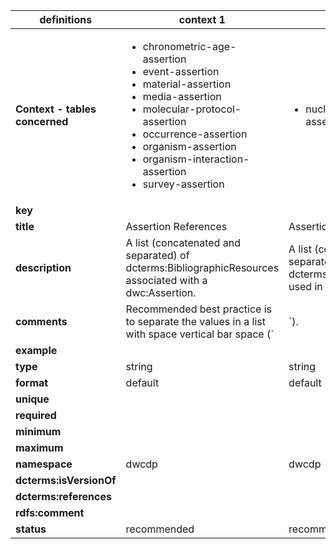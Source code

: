 | definitions | context 1 |context 2 |
|-|-|-|
| **Context - tables concerned** | <ul><li>chronometric-age-assertion</li><li>event-assertion</li><li>material-assertion</li><li>media-assertion</li><li>molecular-protocol-assertion</li><li>occurrence-assertion</li><li>organism-assertion</li><li>organism-interaction-assertion</li><li>survey-assertion</li></ul> | <ul><li>nucleotide-analysis-assertion</li></ul> |
| **key** |  |  |
| **title** | Assertion References | Assertion References |
| **description** | A list (concatenated and separated) of dcterms:BibliographicResources associated with a dwc:Assertion. | A list (concatenated and separated) of dcterms:BibliographicResources used in a dwc:Assertion. |
| **comments** | Recommended best practice is to separate the values in a list with space vertical bar space (` | `). | Recommended best practice is to separate the values in a list with space vertical bar space (` | `). |
| **example** |  |  |
| **type** | string | string |
| **format** | default | default |
| **unique** |  |  |
| **required** |  |  |
| **minimum** |  |  |
| **maximum** |  |  |
| **namespace** | dwcdp | dwcdp |
| **dcterms:isVersionOf** |  |  |
| **dcterms:references** |  |  |
| **rdfs:comment** |  |  |
| **status** | recommended | recommended |
